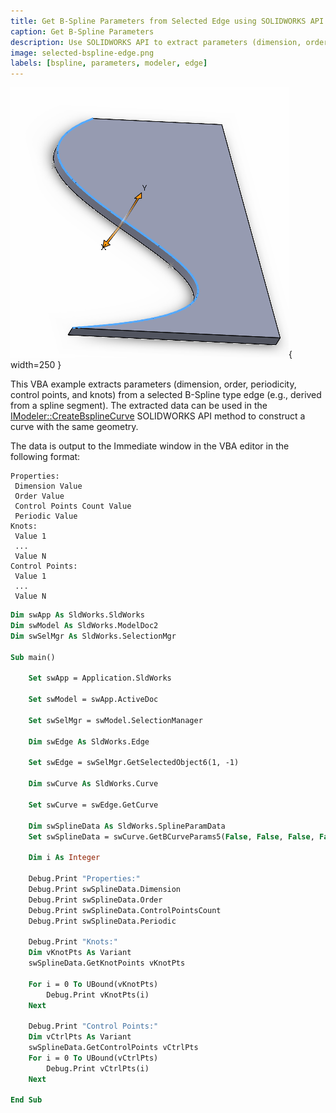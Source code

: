```yaml
---
title: Get B-Spline Parameters from Selected Edge using SOLIDWORKS API
caption: Get B-Spline Parameters
description: Use SOLIDWORKS API to extract parameters (dimension, order, periodicity, control points, and knots) of a B-Spline curve from a selected edge in the graphics view.
image: selected-bspline-edge.png
labels: [bspline, parameters, modeler, edge]
---
```

![Selected B-Spline Edge](selected-bspline-edge.png){ width=250 }

This VBA example extracts parameters (dimension, order, periodicity, control points, and knots) from a selected B-Spline type edge (e.g., derived from a spline segment). The extracted data can be used in the [IModeler::CreateBsplineCurve](https://help.solidworks.com/2012/English/api/sldworksapi/SolidWorks.Interop.sldworks~SolidWorks.Interop.sldworks.IModeler~CreateBsplineCurve.html) SOLIDWORKS API method to construct a curve with the same geometry.

The data is output to the Immediate window in the VBA editor in the following format:

~~~
Properties:
 Dimension Value
 Order Value
 Control Points Count Value
 Periodic Value
Knots:
 Value 1
 ...
 Value N
Control Points:
 Value 1
 ...
 Value N
~~~

```vb
Dim swApp As SldWorks.SldWorks
Dim swModel As SldWorks.ModelDoc2
Dim swSelMgr As SldWorks.SelectionMgr

Sub main()

    Set swApp = Application.SldWorks
    
    Set swModel = swApp.ActiveDoc
    
    Set swSelMgr = swModel.SelectionManager
    
    Dim swEdge As SldWorks.Edge
    
    Set swEdge = swSelMgr.GetSelectedObject6(1, -1)
    
    Dim swCurve As SldWorks.Curve
    
    Set swCurve = swEdge.GetCurve
    
    Dim swSplineData As SldWorks.SplineParamData
    Set swSplineData = swCurve.GetBCurveParams5(False, False, False, False)
    
    Dim i As Integer
    
    Debug.Print "Properties:"
    Debug.Print swSplineData.Dimension
    Debug.Print swSplineData.Order
    Debug.Print swSplineData.ControlPointsCount
    Debug.Print swSplineData.Periodic
    
    Debug.Print "Knots:"
    Dim vKnotPts As Variant
    swSplineData.GetKnotPoints vKnotPts
    
    For i = 0 To UBound(vKnotPts)
        Debug.Print vKnotPts(i)
    Next
    
    Debug.Print "Control Points:"
    Dim vCtrlPts As Variant
    swSplineData.GetControlPoints vCtrlPts
    For i = 0 To UBound(vCtrlPts)
        Debug.Print vCtrlPts(i)
    Next
    
End Sub
```